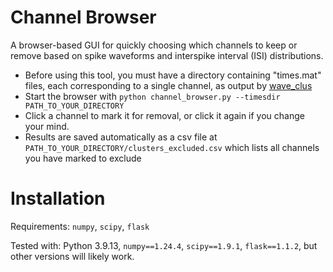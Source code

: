 # Channel Browser

A browser-based GUI for quickly choosing which channels to keep or remove based on spike waveforms and interspike interval (ISI) distributions.
- Before using this tool, you must have a directory containing "times.mat" files, each corresponding to a single channel, as output by [wave_clus](https://github.com/csn-le/wave_clus)
- Start the browser with `python channel_browser.py --timesdir PATH_TO_YOUR_DIRECTORY`
- Click a channel to mark it for removal, or click it again if you change your mind.
- Results are saved automatically as a csv file at `PATH_TO_YOUR_DIRECTORY/clusters_excluded.csv` which lists all channels you have marked to exclude

# Installation

Requirements: `numpy`, `scipy`, `flask`

Tested with: Python 3.9.13, `numpy==1.24.4`, `scipy==1.9.1`, `flask==1.1.2`, but other versions will likely work.
